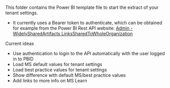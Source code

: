 This folder contains the Power BI template file to start the extract of your tenant settings.
* It currently uses a Bearer token to authenticate, which can be obtained for example from the Power BI Rest API website:
[Admin - WidelySharedArtifacts LinksSharedToWholeOrganization](https://learn.microsoft.com/en-us/rest/api/power-bi/admin/widely-shared-artifacts-links-shared-to-whole-organization#code-try-0)

Current ideas
* Use authentication to login to the API automatically with the user logged in to PBID
* Load MS default values for tenant settings
* Load best practice values for tenant settings
* Show difference with default MS/best practice values
* Add links to more info on MS Learn
